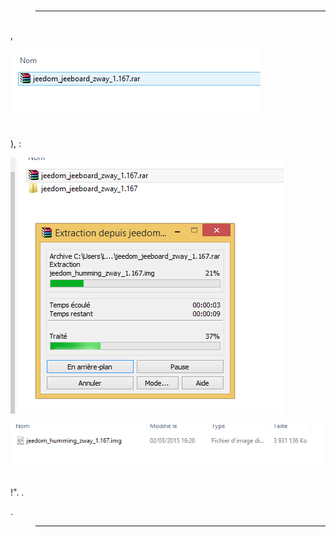 # 

> ****
>
> 

## 

 [](https://etcher.io/) 

## 

 [](https://images.jeedom.com/jeeboard/),

![install humming 1](images/install_humming_1.PNG)

## 

 [](http://www.clubic.com/telecharger-fiche9632-winrar.html)),  :

![install humming 2](images/install_humming_2.PNG)

![install humming 8](images/install_humming_8.PNG)

## 

!". .

.

> ****
>
> 

 [](https://doc.jeedom.com/de_DE/premiers-pas/index.html)
